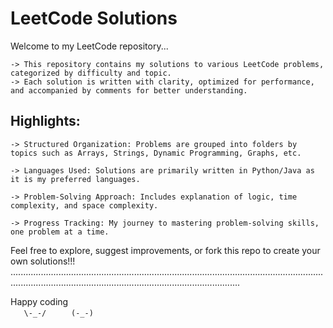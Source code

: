 # LeetCode Solutions
Welcome to my LeetCode repository...

    -> This repository contains my solutions to various LeetCode problems, categorized by difficulty and topic. 
    -> Each solution is written with clarity, optimized for performance, and accompanied by comments for better understanding.  

## Highlights:  
    -> Structured Organization: Problems are grouped into folders by topics such as Arrays, Strings, Dynamic Programming, Graphs, etc.
    
    -> Languages Used: Solutions are primarily written in Python/Java as it is my preferred languages.
    
    -> Problem-Solving Approach: Includes explanation of logic, time complexity, and space complexity.
    
    -> Progress Tracking: My journey to mastering problem-solving skills, one problem at a time.

Feel free to explore, suggest improvements, or fork this repo to create your own solutions!!!
.......................................................................................................................................................................................................................

Happy coding       
        ```    \-_-/   ``` 
        ```    (-_-)   ```
        
